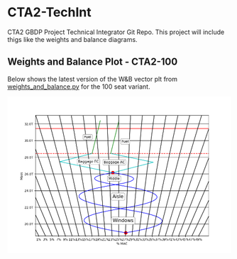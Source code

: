 # CTA2-TechInt
CTA2 GBDP Project Technical Integrator Git Repo. This project will include thigs like the weights and balance diagrams.

## Weights and Balance Plot - CTA2-100
Below shows the latest version of the W&B vector plt from <a href="weights_and_balance.py">weights_and_balance.py</a> for the 100 seat variant.

<p align="center">
<img src="vector_plot.png?raw=true" />
</p>